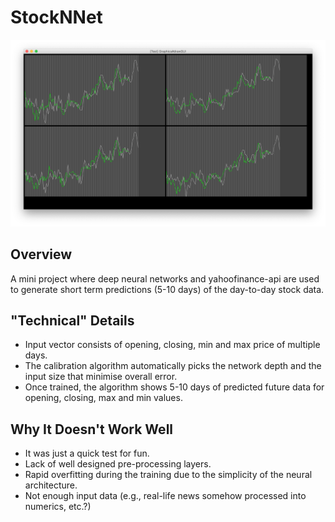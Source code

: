 # StockNNet

![Running the application](readme/example.PNG)

## Overview
A mini project where deep neural networks and yahoofinance-api are used to generate short term predictions (5-10 days) of the day-to-day stock data.

## "Technical" Details
* Input vector consists of opening, closing, min and max price of multiple days.
* The calibration algorithm automatically picks the network depth and the input size that minimise overall error.
* Once trained, the algorithm shows 5-10 days of predicted future data for opening, closing, max and min values.

## Why It Doesn't Work Well
* It was just a quick test for fun.
* Lack of well designed pre-processing layers.
* Rapid overfitting during the training due to the simplicity of the neural architecture.
* Not enough input data (e.g., real-life news somehow processed into numerics, etc.?)

